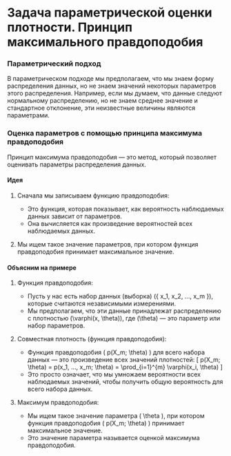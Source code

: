 # Задача параметрической оценки плотности. Принцип максимального правдоподобия
### Параметрический подход

В параметрическом подходе мы предполагаем, что мы знаем форму распределения данных, но не знаем значений некоторых параметров этого распределения. Например, если мы думаем, что данные следуют нормальному распределению, но не знаем среднее значение и стандартное отклонение, эти неизвестные величины являются параметрами.

### Оценка параметров с помощью принципа максимума правдоподобия

Принцип максимума правдоподобия — это метод, который позволяет оценивать параметры распределения данных.

#### Идея

1. Сначала мы записываем функцию правдоподобия:
   - Это функция, которая показывает, как вероятность наблюдаемых данных зависит от параметров.
   - Она вычисляется как произведение вероятностей всех наблюдаемых данных.

2. Мы ищем такое значение параметров, при котором функция правдоподобия принимает максимальное значение.

#### Объясним на примере

1. Функция правдоподобия:
   - Пусть у нас есть набор данных (выборка) \(\{ x_1, x_2, ..., x_m \}\), которые считаются независимыми измерениями.
   - Мы предполагаем, что эти данные принадлежат распределению с плотностью \(\varphi(x, \theta)\), где \(\theta\) — это параметр или набор параметров.

2. Совместная плотность (функция правдоподобия):
   - Функция правдоподобия \( p(X_m; \theta) \) для всего набора данных — это произведение всех значений плотностей:
   \[
   p(X_m; \theta) = p(x_1, ..., x_m; \theta) = \prod_{i=1}^{m} \varphi(x_i, \theta)
   \]
   - Это просто означает, что мы умножаем вероятности всех наблюдаемых значений, чтобы получить общую вероятность для всего набора данных.

3. Максимум правдоподобия:
   - Мы ищем такое значение параметра \( \theta \), при котором функция правдоподобия \( p(X_m; \theta) \) принимает максимальное значение.
   - Это значение параметра называется оценкой максимума правдоподобия.

